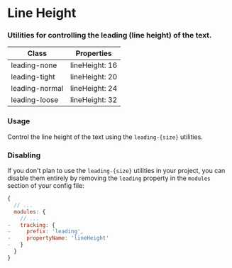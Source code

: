 # Line Height
### Utilities for controlling the leading (line height) of the text.

|Class|Properties|
|-|-|
|leading-none|lineHeight: 16|
|leading-tight|lineHeight: 20|
|leading-normal|lineHeight: 24|
|leading-loose|lineHeight: 32|


### Usage
Control the line height of the text using the `leading-{size}` utilities.

<snack-preview snack-name="leading" />

### Disabling
If you don't plan to use the `leading-{size}` utilities in your project, you can disable them entirely by removing the `leading` property in the `modules` section of your config file:

```js
{
  // ...
  modules: {
    // ...
-   tracking: {
-     prefix: 'leading',
-     propertyName: 'lineHeight'
-   }
  }
}
```